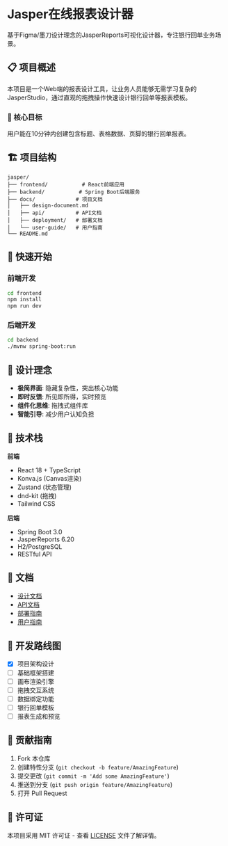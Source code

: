 # Jasper在线报表设计器

基于Figma/墨刀设计理念的JasperReports可视化设计器，专注银行回单业务场景。

## 📋 项目概述

本项目是一个Web端的报表设计工具，让业务人员能够无需学习复杂的JasperStudio，通过直观的拖拽操作快速设计银行回单等报表模板。

### 🎯 核心目标
用户能在10分钟内创建包含标题、表格数据、页脚的银行回单报表。

## 🏗 项目结构

```
jasper/
├── frontend/           # React前端应用
├── backend/           # Spring Boot后端服务
├── docs/             # 项目文档
│   ├── design-document.md
│   ├── api/          # API文档
│   ├── deployment/   # 部署文档
│   └── user-guide/   # 用户指南
└── README.md
```

## 🚀 快速开始

### 前端开发
```bash
cd frontend
npm install
npm run dev
```

### 后端开发
```bash
cd backend
./mvnw spring-boot:run
```

## 🎨 设计理念

- **极简界面**: 隐藏复杂性，突出核心功能
- **即时反馈**: 所见即所得，实时预览
- **组件化思维**: 拖拽式组件库
- **智能引导**: 减少用户认知负担

## 📱 技术栈

**前端**
- React 18 + TypeScript
- Konva.js (Canvas渲染)
- Zustand (状态管理)
- dnd-kit (拖拽)
- Tailwind CSS

**后端**
- Spring Boot 3.0
- JasperReports 6.20
- H2/PostgreSQL
- RESTful API

## 📖 文档

- [设计文档](./docs/design-document.md)
- [API文档](./docs/api/)
- [部署指南](./docs/deployment/)
- [用户指南](./docs/user-guide/)

## 🎯 开发路线图

- [x] 项目架构设计
- [ ] 基础框架搭建
- [ ] 画布渲染引擎
- [ ] 拖拽交互系统
- [ ] 数据绑定功能
- [ ] 银行回单模板
- [ ] 报表生成和预览

## 🤝 贡献指南

1. Fork 本仓库
2. 创建特性分支 (`git checkout -b feature/AmazingFeature`)
3. 提交更改 (`git commit -m 'Add some AmazingFeature'`)
4. 推送到分支 (`git push origin feature/AmazingFeature`)
5. 打开 Pull Request

## 📄 许可证

本项目采用 MIT 许可证 - 查看 [LICENSE](LICENSE) 文件了解详情。